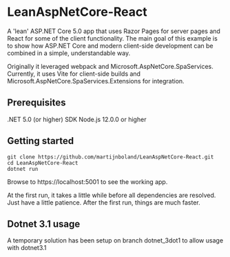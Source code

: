 # LeanAspNetCore-React
A 'lean' ASP.NET Core 5.0 app that uses Razor Pages for server pages and React for some of the client functionality. The main goal of this example is to show how ASP.NET Core and modern client-side development can be combined in a simple, understandable way. 

Originally it leveraged webpack and Microsoft.AspNetCore.SpaServices. Currently, it uses Vite for client-side builds and Microsoft.AspNetCore.SpaServices.Extensions for integration.

## Prerequisites
.NET 5.0 (or higher) SDK
Node.js 12.0.0 or higher

## Getting started
```
git clone https://github.com/martijnboland/LeanAspNetCore-React.git
cd LeanAspNetCore-React
dotnet run
```
Browse to https://localhost:5001 to see the working app. 

At the first run, it takes a little while before all dependencies are resolved. Just have a little patience. After the first run, things are much faster.

## Dotnet 3.1 usage
A temporary solution has been setup on branch dotnet_3dot1 to allow usage with dotnet3.1

